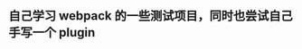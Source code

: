 <!--
 * @Description:
 * @author: kelly
 * @Date: 2024-01-31 11:12:26
 * @LastEditTime: 2024-01-31 11:13:51
-->

## 自己学习 webpack 的一些测试项目，同时也尝试自己手写一个 plugin
